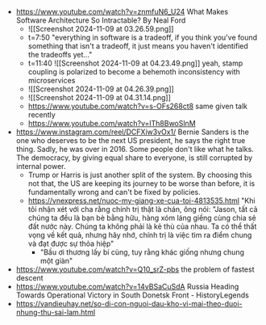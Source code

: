 - https://www.youtube.com/watch?v=znmfuN6_U24 What Makes Software Architecture So Intractable? By Neal Ford
	- ![[Screenshot 2024-11-09 at 03.26.59.png]]
	- t=7:50 "everything in software is a tradeoff, if you think you've found something that isn't a tradeoff, it just means you haven't identified the tradeoffs yet..."
	- t=11:40 ![[Screenshot 2024-11-09 at 04.23.49.png]] yeah, stamp coupling is polarized to become a behemoth inconsistency with microservices
	- ![[Screenshot 2024-11-09 at 04.26.39.png]]
	- ![[Screenshot 2024-11-09 at 04.31.14.png]]
	- https://www.youtube.com/watch?v=s-OFs268ct8 same given talk recently
	- https://www.youtube.com/watch?v=lTh8BwoSlnM
- https://www.instagram.com/reel/DCFXiw3vOx1/ Bernie Sanders is the one who deserves to be the next US president, he says the right true thing. Sadly, he was over in 2016. Some people don't like what he talks. The democracy, by giving equal share to everyone, is still corrupted by internal power.
	- Trump or Harris is just another split of the system. By choosing this not that, the US are keeping its journey to be worse than before, it is fundamentally wrong and can't be fixed by policies.
	- https://vnexpress.net/nuoc-my-giang-xe-cua-toi-4813535.html "Khi tôi nhận xét với cha rằng chính trị thật là chán, ông nói: "Jason, tất cả chúng ta đều là bạn bè bằng hữu, hàng xóm láng giềng cùng chia sẻ đất nước này. Chúng ta không phải là kẻ thù của nhau. Ta có thể thất vọng về kết quả, nhưng hãy nhớ, chính trị là việc tìm ra điểm chung và đạt được sự thỏa hiệp"
		- "Bầu ơi thương lấy bí cùng, tuy rằng khác giống nhưng chung một giàn"
- https://www.youtube.com/watch?v=Q10_srZ-pbs the problem of fastest descent
- https://www.youtube.com/watch?v=14vBSaCuSdA Russia Heading Towards Operational Victory in South Donetsk Front - HistoryLegends
- https://vandieuhay.net/so-di-con-nguoi-dau-kho-vi-mai-theo-duoi-nhung-thu-sai-lam.html